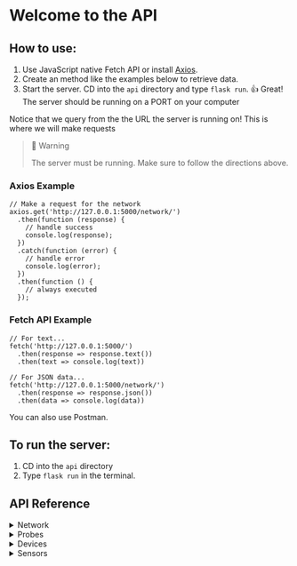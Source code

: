 # Welcome to the API

## How to use:
1. Use JavaScript native Fetch API or install [Axios](https://axios-http.com/docs/example).
2. Create an method like the examples below to retrieve data.
3. Start the server. CD into the `api` directory and type `flask run`. 👍 Great! The server should be running on a PORT on your computer

Notice that we query from the the URL the server is running on! This is where we will make requests

> 🚧 Warning
>
> The server must be running. Make sure to follow the directions above.  

### Axios Example
```
// Make a request for the network
axios.get('http://127.0.0.1:5000/network/')
  .then(function (response) {
    // handle success
    console.log(response);
  })
  .catch(function (error) {
    // handle error
    console.log(error);
  })
  .then(function () {
    // always executed
  });
```

### Fetch API Example
```
// For text...
fetch('http://127.0.0.1:5000/')
  .then(response => response.text())
  .then(text => console.log(text))

// For JSON data...
fetch('http://127.0.0.1:5000/network/')
  .then(response => response.json())
  .then(data => console.log(data))
```

You can also use Postman.


## To run the server:

1. CD into the `api` directory
2. Type `flask run` in the terminal.


## API Reference
<details>
  <summary>Network</summary>
  
  ## Heading
  1. A numbered
  2. list
     * With some
     * Sub bullets
</details>

<details>
  <summary>Probes</summary>
  
  ## Heading
  1. A numbered
  2. list
     * With some
     * Sub bullets
</details>

<details>
  <summary>Devices</summary>
  
  ## Heading
  1. A numbered
  2. list
     * With some
     * Sub bullets
</details>

<details>
  <summary>Sensors</summary>
  
  ## Heading
  1. A numbered
  2. list
     * With some
     * Sub bullets
</details>